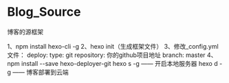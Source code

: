 # Blog_Source
 博客的源框架

1、npm install hexo-cli -g
2、hexo init（生成框架文件）
3、修改_config.yml文件：
	deploy:
  	    type: git
 	    repository: 你的github项目地址
  	    branch: master
4、npm install --save hexo-deployer-git
hexo s -g —— 开启本地服务器
hexo d -g —— 博客部署到云端
